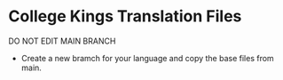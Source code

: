 # College Kings Translation Files

DO NOT EDIT MAIN BRANCH
 - Create a new bramch for your language and copy the base files from main.
